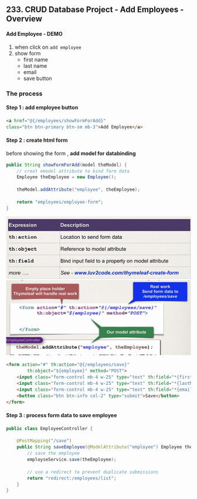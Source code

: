 ## 233. CRUD Database Project - Add Employees - Overview

#### Add Employee - DEMO 

1. when click on `add employee`
2. show form 
   * first name 
   * last name 
   * email 
   * save button


### The process
#### Step 1 : add employee button 

```html
<a href="@{/employees/showFormForAdd}"
class="btn btn-primary btn-sm mb-3">Add Employee</a>
```
#### Step 2 : create html form 
before showing the form , **add model for databinding**
```java
public String showFormForAdd(model theModel) {
    // creat emodel attribute to bind form data 
    Employee theEmployee = new Employee(); 
    
    theModel.addAttribute("employee", theEmployee); 

    return "employees/employee-form";
}
```
![img.png](img.png)
![img_1.png](img_1.png)

```html
<form action="#" th:action="@{/employees/save}"
        th:object="${employee}" method="POST">
    <input class="form-control mb-4 w-25" type="text" th:field="*{firstName}" placeholder="First Name">
    <input class="form-control mb-4 w-25" type="text" th:field="*{lastName}" placeholder="Last name">
    <input class="form-control mb-4 w-25" type="text" th:field="*{email}" placeholder="Email">
    <button class="btn btn-info col-2" type="submit">Save</button>
</form>
```
#### Step 3 : process form data to save employee 
```java
public class EmployeeController {
    
    @PostMapping("/save")
    public String saveEmployee(@ModelAttribute("employee") Employee theEmployee) {
        // save the employee 
        employseService.save(theEmployee);
        
        // use a redirect to prevent duplicate submissions 
        return "redirect:/employees/list"; 
    }
}
```
